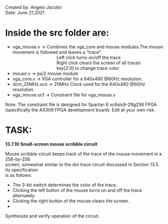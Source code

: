 Created by: Angelo Jacobo   
Date: June 21,2021  

# Inside the src folder are:  
* vga_mouse.v -> Combines the vga_core and mouse modules.The mouse movement is followed and leaves a "trace".  
&emsp;&emsp;&emsp;&emsp;&emsp;&emsp;&emsp;&emsp;&emsp;&emsp;Left click turns on/off the trace   
&emsp;&emsp;&emsp;&emsp;&emsp;&emsp;&emsp;&emsp;&emsp;&emsp;Right click clears the screen of all traces  
&emsp;&emsp;&emsp;&emsp;&emsp;&emsp;&emsp;&emsp;&emsp;&emsp;key[2:0] to change trace color   
* mouse.v -> ps/2 mouse module  
* vga_core.v -> VGA controller for a 640x480 @60Hz resolution.  
* dcm_25MHz.xco -> 25MHz Clock used for the 640x480 @60Hz resolution.  
* vga_mouse.ucf -> Constraint file for vga_mouse.v   

Note: The constraint file is designed for Spartan 6 xc6slx9-2ftg256 FPGA (specifically the AX309 FPGA development board). Edit at your own risk.  


# TASK:  
**13.7.10 Small-screen mouse scribble circuit** 

Mouse scribble circuit keeps track of the trace of the mouse movement in a 256-by-256  
screen, somewhat similar to the dot trace circuit discussed in Section 13.5. Its specification   
is as follows:   
* The 3-bit switch determines the color of the trace. 
* Clicking the left button of the mouse turns on and off the trace alternately. 
* Clicking the right button of the mouse clears the screen. 
* 
Synthesize and verify operation of the circuit.
